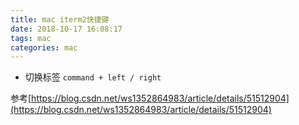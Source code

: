 ```yaml
---
title: mac iterm2快捷键
date: 2018-10-17 16:08:17
tags: mac
categories: mac
---
```


* 切换标签 `command + left / right`
  
参考[https://blog.csdn.net/ws1352864983/article/details/51512904](https://blog.csdn.net/ws1352864983/article/details/51512904)